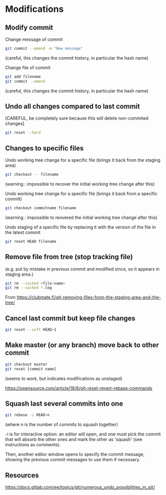 # Modifications

## Modify commit

Change message of commit
```bash
git commit --amend -m "New message"
```
(careful, this changes the commit history, in particular the hash name)

Change file of commit
```bash
git add filename
git commit --amend
```
(careful, this changes the commit history, in particular the hash name)


## Undo all changes compared to last commit

[CAREFUL, be completely sure because this will delete non-commited changes]
```bash
git reset --hard
```

## Changes to specific files

Undo working tree change for a specific file (brings it back from the staging area)
```bash
git checkout -- filename
```
(warning : impossible to recover the initial working tree change after this)

Undo working tree change for a specific file (brings it back from a specific commit)
```bash
git checkout commitname filename
```
(warning : impossible to reovered the initial working tree change after this)

Undo staging of a specific file by replacing it with the version of the file in the latest commit
```bash
git reset HEAD filename
```


## Remove file from tree (stop tracking file)

(e.g. put by mistake in previous commit and modified since, so it appears in staging area.)

```bash
git rm --cached <file-name>
git rm --cached *.log
```

From <https://clubmate.fi/git-removing-files-from-the-staging-area-and-the-tree/>


## Cancel last commit but keep file changes

```bash
git reset --soft HEAD~1
```


## Make master (or any branch) move back to other commit

```bash
git checkout master
git reset [commit name]
```

(seems to work, but indicates modifications as unstaged)

https://opensource.com/article/18/6/git-reset-revert-rebase-commands


## Squash last several commits into one

```bash
git rebase -i HEAD~n
```
(where n is the number of commits to squash together)

-i is for interactive option: an editor will open, and one must pick the commit that will absorb the other ones and mark the other as 'squash' (see instructions as comments).

Then, another editor window opens to specify the commit message, showing the previous commit messages to use them if necessary.


## Resources

https://docs.gitlab.com/ee/topics/git/numerous_undo_possibilities_in_git/

